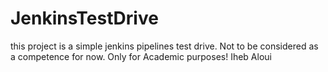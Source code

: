# JenkinsTestDrive
this project is a simple jenkins pipelines test drive. Not to be considered as a competence for now.
Only for Academic purposes!
Iheb Aloui
